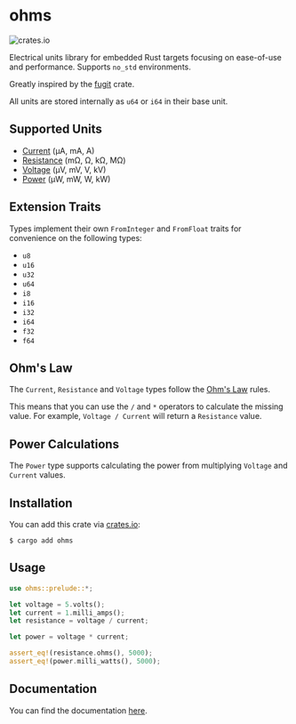 # ohms
![crates.io](https://img.shields.io/crates/v/ohms.svg)

Electrical units library for embedded Rust targets focusing on ease-of-use and performance.
Supports `no_std` environments.

Greatly inspired by the [fugit](https://github.com/korken89/fugit) crate.

All units are stored internally as `u64` or `i64` in their base unit.

## Supported Units

- [Current](src/current.rs) (μA, mA, A)
- [Resistance](src/resistance.rs) (mΩ, Ω, kΩ, MΩ)
- [Voltage](src/voltage.rs) (μV, mV, V, kV)
- [Power](src/power.rs) (μW, mW, W, kW)

## Extension Traits

Types implement their own `FromInteger` and `FromFloat` traits for convenience on the following types:

- `u8`
- `u16`
- `u32`
- `u64`
- `i8`
- `i16`
- `i32`
- `i64`
- `f32`
- `f64`

## Ohm's Law

The `Current`, `Resistance` and `Voltage` types follow the [Ohm's Law](https://en.wikipedia.org/wiki/Ohm%27s_law) rules.

This means that you can use the `/` and `*` operators to calculate the missing value.
For example, `Voltage / Current` will return a `Resistance` value.

## Power Calculations

The `Power` type supports calculating the power from multiplying `Voltage` and `Current` values.

## Installation

You can add this crate via [crates.io](https://crates.io/ohms):

```
$ cargo add ohms
```

## Usage

```rust
use ohms::prelude::*;

let voltage = 5.volts();
let current = 1.milli_amps();
let resistance = voltage / current;

let power = voltage * current;

assert_eq!(resistance.ohms(), 5000);
assert_eq!(power.milli_watts(), 5000);
```

## Documentation

You can find the documentation [here](https://docs.rs/ohms/latest/ohms/).
